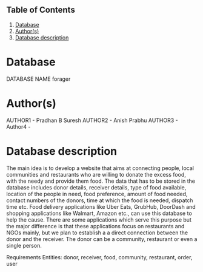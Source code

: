 ## Table of Contents

1. [Database](#database)
2. [Author(s)](#author)
3. [Database description](#description)

# Database
DATABASE NAME
forager
# Author(s)
AUTHOR1 - Pradhan B Suresh
AUTHOR2 - Anish Prabhu
AUTHOR3 - 
Author4 - 
# Database description

The main idea is to develop a website that aims at connecting people, local communities and restaurants who are willing to donate the excess food, with the needy and provide them food. The data that has to be stored in the database includes donor details, receiver details, type of food available, location of the people in need, food preference, amount of food needed, contact numbers of the donors, time at which the food is needed, dispatch time etc. Food delivery applications like Uber Eats, GrubHub, DoorDash and shopping applications like Walmart, Amazon etc., can use this database to help the cause. There are some applications which serve this purpose but the major difference is that these applications focus on restaurants and NGOs mainly, but we plan to establish a a direct connection between the donor and the receiver. The donor can be a community, restaurant or even a single person.

Requirements
Entities: donor, receiver, food, community, restaurant, order, user
